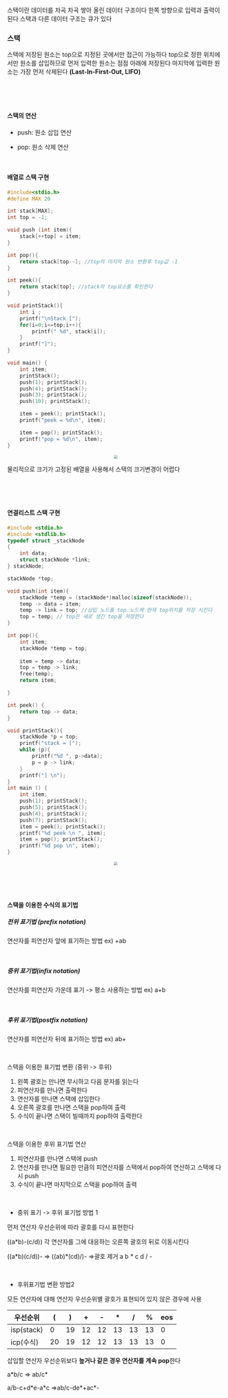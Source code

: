 스택이란 데이터를 차곡 차곡 쌓아 올린 데이터 구조이다 한쪽 방향으로 입력과 출력이된다 스택과 다른 데이터 구조는 큐가 있다

### 스택

스택에 저장된 원소는 top으로 지정된 곳에서만 접근이 가능하다 top으로 정한 위치에서만 원소를 삽입하므로 먼저 입력한 원소는 점점 아래에 저장된다 마지막에 입력한 원소는 가장 먼저 삭제된다 **(Last-In-First-Out, LIFO)**

&nbsp;

&nbsp;

#### 스택의 연산

* push: 원소 삽입 연산

* pop: 원소 삭제 연산

&nbsp;

#### 배열로 스택 구현

``` c
#include<stdio.h>
#define MAX 20

int stack[MAX];
int top = -1;

void push (int item){
    stack[++top] = item;
}

int pop(){
    return stack[top--]; //top의 마지막 원소 반환후 top값 -1
}

int peek(){
    return stack[top]; //stack의 top요소를 확인한다
}

void printStack(){
    int i ;
    printf("\nStack [");
    for(i=0;i<=top;i++){
        printf(" %d", stack[i]);
    }
    printf("]");
}

void main() {
    int item;
    printStack();
    push(1); printStack();
    push(4); printStack();
    push(3); printStack();
    push(10); printStack();

    item = peek(); printStack();
    printf("peek = %d\n", item);

    item = pop(); printStack();
    printf("pop = %d\n", item);
}
```

<center>
<img src="https://user-images.githubusercontent.com/80758613/232402621-c2988a87-82c6-4f60-bafb-a9a2a633cc80.png" style="zoom:50%;">
</center>

물리적으로 크기가 고정된 배열을 사용해서 스택의 크기변경이 어렵다

&nbsp;

&nbsp;

#### 연결리스트 스택 구현

``` c
#include <stdio.h>
#include <stdlib.h>
typedef struct _stackNode
{
    int data;
    struct stackNode *link;
} stackNode;

stackNode *top;

void push(int item){
    stackNode *temp = (stackNode*)malloc(sizeof(stackNode));
    temp -> data = item;
    temp -> link = top; //삽입 노드를 top 노드에 현재 top위치를 저장 시킨다
    top = temp; // top은 새로 생긴 top을 저장한다
}

int pop(){
    int item;
    stackNode *temp = top;
    
    item = temp -> data;
    top = temp -> link;
    free(temp);
    return item;

}

int peek() {
    return top -> data;
}

void printStack(){
    stackNode *p = top;
    printf("stack = [");
    while (p){
        printf("%d ", p->data);
        p = p -> link;
    }
    printf("] \n");
}
int main () {
    int item;
    push(1); printStack();
    push(5); printStack();
    push(4); printStack();
    push(7); printStack();
    item = peek(); printStack();
    printf("%d peek \n ", item);
    item = pop(); printStack();
    printf("%d pop \n", item);
}
```

<center>
<img src="https://user-images.githubusercontent.com/80758613/232444032-4c1530c0-3d6d-48c1-9b81-cd1124a9a1e5.png" style="zoom:50%;">
</center>

&nbsp;

&nbsp;

#### 스택을 이용한 수식의 표기법

##### 전위 표기법 (prefix notation)

연산자를 피연산자 앞에 표기하는 방법 ex) +ab

&nbsp;

##### 중위 표기법(infix notation)

연산자를 피연산자 가운데 표기 -> 평소 사용하는 방법 ex) a+b

&nbsp;

##### 후위 표기법(postfix notation)

연산자를 피연산자 뒤에 표기하는 방법 ex) ab+

&nbsp;

스택을 이용한  표기법 변환 (중위 -> 후위)

1. 왼쪽 괄호는 만나면 무시하고 다음 문자를 읽는다
2. 피연산자를 만나면 출력한다
3. 연산자를 만나면 스택에 삽입한다
4. 오른쪽 괄호를 만나면 스택을 pop하여 출력
5. 수식이 끝나면 스택이 빌때까지 pop하여 출력한다

&nbsp;

스택을 이용한 후위 표기법 연산

1. 피연산자를 만나면 스택에 push
2. 연산자를 만나면 필요한 만큼의 피연산자를 스택에서 pop하여 연산하고 스택에 다시 push
3. 수식이 끝나면 마지막으로 스택을 pop하여 출력

&nbsp;

* 중위 표기 -> 후위 표기법 방법 1

먼저 연산자 우선순위에 따라 괄호를 다시 표현한다

((a*b)-(c/d))  각 연산자를 그에 대응하는 오른쪽 괄호의 뒤로 이동시킨다

((a*b)(c/d))-   => ((ab)\*(cd)/)- =>괄호 제거 a b * c d / -

&nbsp;

* 후위표기법 변환 방법2

모든 연산자에 대해 연산자 우선순위별 괄호가 표현되어 있지 않은 경우에 사용

| 우선순위   | (    | )    | +    | -    | *    | /    | %    | eos  |
| ---------- | ---- | ---- | ---- | ---- | ---- | ---- | ---- | ---- |
| isp(stack) | 0    | 19   | 12   | 12   | 13   | 13   | 13   | 0    |
| icp(수식)  | 20   | 19   | 12   | 12   | 13   | 13   | 13   | 0    |

삽입할 연산자 우선순위보다 **높거나 같은 경우 연산자를 계속 pop**한다 

a*b/c => ab/c\*

a/b-c+d*e-a\*c =>ab/c-de\*+ac\*-

